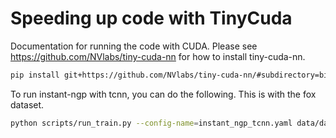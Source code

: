 # Speeding up code with TinyCuda

Documentation for running the code with CUDA.
Please see https://github.com/NVlabs/tiny-cuda-nn for how to install tiny-cuda-nn.

```bash
pip install git+https://github.com/NVlabs/tiny-cuda-nn/#subdirectory=bindings/torch
```

To run instant-ngp with tcnn, you can do the following. This is with the fox dataset.

```bash
python scripts/run_train.py --config-name=instant_ngp_tcnn.yaml data/dataset=instant_ngp_fox
```